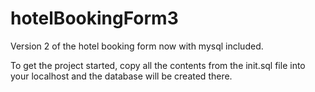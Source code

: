 # hotelBookingForm3 

Version 2 of the hotel booking form now with mysql included.

To get the project started, copy all the contents from the init.sql file into your localhost and the database will be created there.
